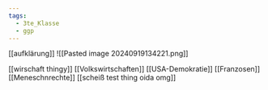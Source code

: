 ```yaml
---
tags:
  - 3te_Klasse
  - ggp
---
```

[[aufklärung]]
![[Pasted image 20240919134221.png]]

[[wirschaft thingy]]
[[Volkswirtschaften]]
[[USA-Demokratie]]
[[Franzosen]]
[[Meneschnrechte]]
[[scheiß test thing oida omg]]